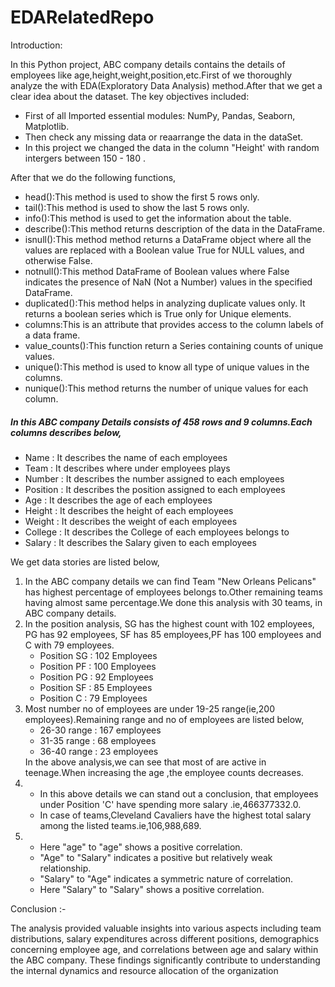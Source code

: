 # EDARelatedRepo

Introduction:

In this Python project, ABC company details contains the details of employees like age,height,weight,position,etc.First of we thoroughly analyze the with EDA(Exploratory Data Analysis) method.After that we get a clear idea about the dataset.
The key objectives included:
<ul>
<li>First of all Imported essential modules: NumPy, Pandas, Seaborn, Matplotlib.</li>
<li>Then check any missing data or reaarrange the data in the dataSet.</li>
<li>In this project we changed the data in the column "Height' with random intergers between 150 - 180 .</li>
</ul>

After that we do the following functions,

<ul>
<li>head():This method is used to show the first 5 rows only.</li>
<li>tail():This method is used to show the last 5 rows only.</li>
<li>info():This method is used to get the information about the table.</li>
<li>describe():This method returns description of the data in the DataFrame.</li>
<li>isnull():This method method returns a DataFrame object where all the values are replaced with a Boolean value True for NULL values, and otherwise False.</li>
<li>notnull():This method DataFrame of Boolean values where False indicates the presence of NaN (Not a Number) values in the specified DataFrame.</li>
<li>duplicated():This method helps in analyzing duplicate values only. It returns a boolean series which is True only for Unique elements.</li>
<li>columns:This is an attribute that provides access to the column labels of a data frame.</li>
<li>value_counts():This function return a Series containing counts of unique values.</li>
<li>unique():This method is used to know all type of unique values in the columns.</li>
<li>nunique():This method returns the number of unique values for each column.</li>
</ul>


<h5>In this ABC company Details consists of 458 rows and 9 columns.Each columns describes below,</h5>
<ul>
<li>Name : It describes the name of each employees</li>
<li>Team : It describes where under employees plays</li>
<li>Number : It describes the number assigned to each employees</li>
<li>Position : It describes the position assigned to each employees</li>
<li>Age : It describes the age of each employees</li>
<li>Height : It describes the height of each employees</li>
<li>Weight : It describes the weight of each employees</li>
<li>College : It describes the College of each employees belongs to</li>
<li>Salary : It describes the Salary given to each employees</li>
</ul>


We get data stories are listed below,
<ol>
<li>In the ABC company details we can find Team "New Orleans Pelicans" has highest percentage of employees belongs to.Other remaining teams having almost same percentage.We done this analysis with 30 teams, in ABC company details.</li>
  <li>In the position analysis, SG has the highest count with 102 employees, PG has 92 employees, SF has 85 employees,PF has 100 employees and C with 79 employees.
<ul>
<li>Position SG : 102 Employees</li>
<li>Position PF : 100 Employees</li>
<li>Position PG : 92 Employees</li>
<li>Position SF : 85 Employees</li>
<li>Position C : 79 Employees</li>
</ul>
</li>
<li>
Most number no of employees are under 19-25 range(ie,200 employees).Remaining range and no of employees are listed below,

<ul>
<li>26-30 range : 167 employees</li>
<li>31-35 range : 68 employees</li>
<li>36-40 range : 23 employees</li>
</ul>
In the above analysis,we can see that most of are active in teenage.When increasing the age ,the employee counts decreases.

  
</li>
  <li>
    <ul>
    <li> In this above details we can stand out a conclusion, that employees under Position 'C' have spending more salary .ie,466377332.0.</li>
    <li> In case of teams,Cleveland Cavaliers have the highest total salary among the listed teams.ie,106,988,689.</li>
    </ul>
    </li>

    
<li>
   <ul>
 <li>Here "age" to "age" shows a positive correlation.</li>
 <li>"Age" to "Salary" indicates a positive but relatively weak relationship.</li>
 <li>"Salary" to "Age" indicates a symmetric nature of correlation.</li>
 <li>Here "Salary" to "Salary" shows a positive correlation.</li>
   </ul>
  
</li>
  
</ol>

Conclusion :-

The analysis provided valuable insights into various aspects including team distributions, salary expenditures across different positions, demographics concerning employee age, and correlations between age and salary within the ABC company. These findings significantly contribute to understanding the internal dynamics and resource allocation of the organization
